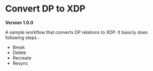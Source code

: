 # Convert DP to XDP

**Version 1.0.0**

A sample workflow that converts DP relations to XDP.
It basicly does following steps :

* Break
* Delete 
* Recreate
* Resync

